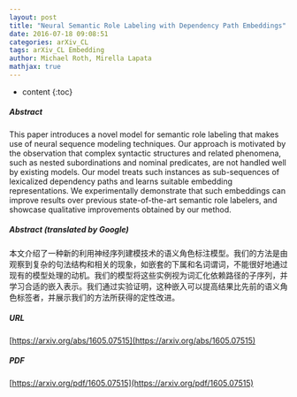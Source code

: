 ```yaml
---
layout: post
title: "Neural Semantic Role Labeling with Dependency Path Embeddings"
date: 2016-07-18 09:08:51
categories: arXiv_CL
tags: arXiv_CL Embedding
author: Michael Roth, Mirella Lapata
mathjax: true
---
```


* content
{:toc}

##### Abstract
This paper introduces a novel model for semantic role labeling that makes use of neural sequence modeling techniques. Our approach is motivated by the observation that complex syntactic structures and related phenomena, such as nested subordinations and nominal predicates, are not handled well by existing models. Our model treats such instances as sub-sequences of lexicalized dependency paths and learns suitable embedding representations. We experimentally demonstrate that such embeddings can improve results over previous state-of-the-art semantic role labelers, and showcase qualitative improvements obtained by our method.

##### Abstract (translated by Google)
本文介绍了一种新的利用神经序列建模技术的语义角色标注模型。我们的方法是由观察到复杂的句法结构和相关的现象，如嵌套的下属和名词谓词，不能很好地通过现有的模型处理的动机。我们的模型将这些实例视为词汇化依赖路径的子序列，并学习合适的嵌入表示。我们通过实验证明，这种嵌入可以提高结果比先前的语义角色标签者，并展示我们的方法所获得的定性改进。

##### URL
[https://arxiv.org/abs/1605.07515](https://arxiv.org/abs/1605.07515)

##### PDF
[https://arxiv.org/pdf/1605.07515](https://arxiv.org/pdf/1605.07515)

